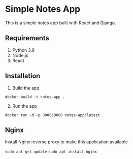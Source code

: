 # Simple Notes App
This is a simple notes app built with React and Django.

## Requirements
1. Python 3.9
2. Node.js
3. React

## Installation
1. Build the app
```
docker build -t notes-app .
```

2. Run the app
```
docker run -d -p 8000:8000 notes-app:latest
```

## Nginx

Install Nginx reverse proxy to make this application available

`sudo apt-get update`
`sudo apt install nginx`
